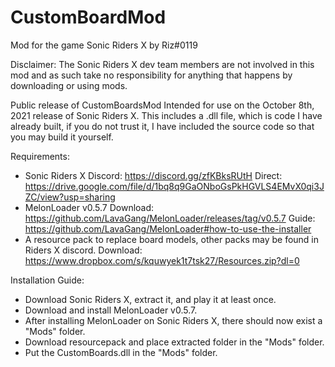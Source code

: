 # CustomBoardMod
Mod for the game Sonic Riders X
by Riz#0119

Disclaimer: The Sonic Riders X dev team members are not involved in this mod and as such take no responsibility for anything that happens by downloading or using mods.

Public release of CustomBoardsMod
Intended for use on the October 8th, 2021 release of Sonic Riders X.
This includes a .dll file, which is code I have already built, if you do not trust it, I have included the source code so that you may build it yourself.

Requirements:

* Sonic Riders X
Discord: https://discord.gg/zfKBksRUtH
Direct: https://drive.google.com/file/d/1bq8q9GaONboGsPkHGVLS4EMvX0qi3JZC/view?usp=sharing
* MelonLoader v0.5.7
Download: https://github.com/LavaGang/MelonLoader/releases/tag/v0.5.7
Guide: https://github.com/LavaGang/MelonLoader#how-to-use-the-installer
* A resource pack to replace board models, other packs may be found in Riders X discord.
Download: https://www.dropbox.com/s/kquwyek1t7tsk27/Resources.zip?dl=0

Installation Guide:

* Download Sonic Riders X, extract it, and play it at least once.
* Download and install MelonLoader v0.5.7.
* After installing MelonLoader on Sonic Riders X, there should now exist a "Mods" folder.
* Download resourcepack and place extracted folder in the "Mods" folder.
* Put the CustomBoards.dll in the "Mods" folder.
